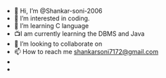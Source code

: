 - 👋 Hi, I’m @Shankar-soni-2006
- 👀 I’m interested in coding.
- 🌱 I’m  learning C language
- 📺I am currently learning the DBMS and Java  
- 💞️ I’m looking to collaborate on 
- 📫 How to reach me shankarsoni7172@gmail.com
- 
- 

<!---
Shankar-soni-2006/Shankar-soni-2006 is a ✨ special ✨ repository because its `README.md` (this file) appears on your GitHub profile.
You can click the Preview link to take a look at your changes.
--->
